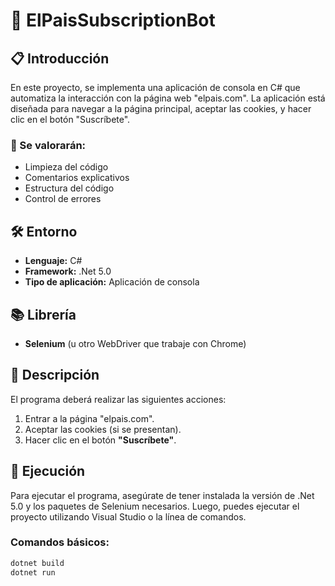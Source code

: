 # 📰 ElPaisSubscriptionBot

## 📋 Introducción

En este proyecto, se implementa una aplicación de consola en C# que automatiza la interacción con la página web "elpais.com". La aplicación está diseñada para navegar a la página principal, aceptar las cookies, y hacer clic en el botón "Suscríbete".

### 🧩 Se valorarán:

- Limpieza del código
- Comentarios explicativos
- Estructura del código
- Control de errores

## 🛠️ Entorno

- **Lenguaje:** C#
- **Framework:** .Net 5.0
- **Tipo de aplicación:** Aplicación de consola

## 📚 Librería

- **Selenium** (u otro WebDriver que trabaje con Chrome)

## 📝 Descripción

El programa deberá realizar las siguientes acciones:

1. Entrar a la página "elpais.com".
2. Aceptar las cookies (si se presentan).
3. Hacer clic en el botón **"Suscríbete"**.


## 🚀 Ejecución

Para ejecutar el programa, asegúrate de tener instalada la versión de .Net 5.0 y los paquetes de Selenium necesarios. Luego, puedes ejecutar el proyecto utilizando Visual Studio o la línea de comandos.

### Comandos básicos:

```bash
dotnet build
dotnet run
```
